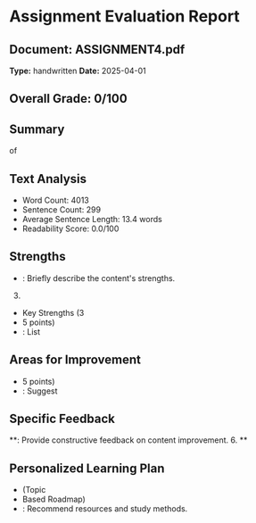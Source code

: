 # Assignment Evaluation Report

## Document: ASSIGNMENT4.pdf
**Type:** handwritten
**Date:** 2025-04-01

## Overall Grade: 0/100

## Summary
of

## Text Analysis
- Word Count: 4013
- Sentence Count: 299
- Average Sentence Length: 13.4 words
- Readability Score: 0.0/100

## Strengths
- : Briefly describe the content's strengths.
3.
- Key Strengths (3
- 5 points)
- : List

## Areas for Improvement
- 5 points)
- : Suggest

## Specific Feedback
**: Provide constructive feedback on content improvement.
6.  **

## Personalized Learning Plan
- (Topic
- Based Roadmap)
- : Recommend resources and study methods.
